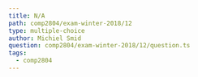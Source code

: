 ```yaml
---
title: N/A
path: comp2804/exam-winter-2018/12
type: multiple-choice
author: Michiel Smid
question: comp2804/exam-winter-2018/12/question.ts
tags:
  - comp2804
---
```

